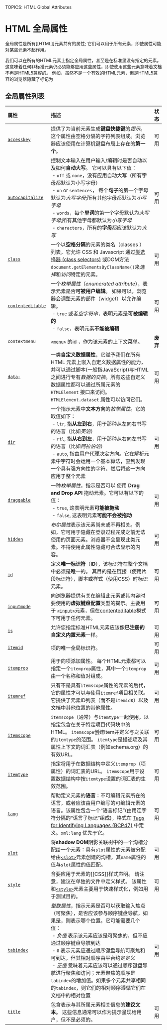 TOPICS: HTML Global Attributes

# HTML 全局属性

全局属性是所有[[HTML]]元素共有的属性; 它们可以用于所有元素，即使属性可能对某些元素不起作用。

我们可以在所有的HTML元素上指定全局属性，甚至是在标准里没有指定的元素。这意味着任何非标准元素仍必须能够应用这些属性，即使使用这些元素意味着文档不再是HTML5兼容的。
例如，虽然<foo>不是一个有效的HTML元素，但是HTML5兼容的浏览器隐藏了标记为<foo hidden>...<foo>的内容。

## 全局属性列表

| 属性 | 描述 | 状态 |
| :--- | :--- | :--- |
| [`accesskey`]((/zh-hans/webfrontend/accesskey_attribute)) | 提供了为当前元素生成**键盘快捷键**的*提示*。这个属性由空格分隔的字符列表组成。浏览器应该使用在计算机键盘布局上存在的**第一个**。 | 可用 |
| [`autocapitalize`](/zh-hans/webfrontend/autocapitalize_attribute) | 控制文本输入在用户输入/编辑时是否自动以及如何**自动大写**。 它可以具有以下值：<br> &nbsp;- `off` 或 `none`，没有应用自动大写（所有字母都默认为小写字母）<br> &nbsp;- `on` or `sentences`， 每个**句子**的第一个字母默认为*大写字母*;所有其他字母都默认为*小写字母* <br> &nbsp;- `words`，每个**单词**的第一个字母默认为*大写字母*;所有其他字母都默认为*小写字母* <br> &nbsp;- `characters`，所有的**字母**都应该默认为*大写* | 可用 |
| [`class`](/zh-hans/webfrontend/class_attribute) | 一个以**空格分隔**的元素的类名（classes ）列表，它允许 CSS 和 Javascript 通过[类选择器 (class selectors)](/zh-hans/webfrontend/CSS_Class_Selector) 或DOM方法`document.getElementsByClassName()`来*选择*和*访问*特定的元素。 | 可用 |
| [`contenteditable`](/zh-hans/webfrontend/contenteditable_attribute) | 一个*枚举属性*（*enumerated attribute*），表示元素是否**可被用户编辑**。 如果可以，浏览器会调整元素的部件（widget）以允许编辑。<br> &nbsp;- `true` 或者*空字符串*，表明元素是**可被编辑的** <br> &nbsp;- `false`，表明元素**不能被编辑** | 可用 |
| `contextmenu` | [`<menu>`](/zh-hans/webfrontend/<menu>) 的id ，作为该元素的上下文菜单。 | **废弃** |
| [`data-`](/zh-hans/webfrontend/data-_attribute) | 一类**自定义数据属性**，它赋予我们在所有 HTML 元素上嵌入自定义数据属性的能力，并可以通过脚本(一般指JavaScript)与HTML之间进行专有*数据的交换*。所有这些自定义数据属性都可以通过所属元素的 `HTMLElement` 接口来访问。 `HTMLElement.dataset` 属性可以访问它们。 | 可用 |
| [`dir`](/zh-hans/webfrontend/dir_attribute) | 一个指示元素中**文本方向**的*枚举属性*。它的取值如下：<br> &nbsp;- `ltr`, 指**从左到右**，用于那种从左向右书写的语言（比如*英语*） <br> &nbsp;- `rtl`, 指**从右到左**，用于那种从右向左书写的语言（比如*阿拉伯语*） <br> &nbsp;- `auto`, 指由[用户代理](/zh-hans/glossary/User_Agent)决定方向。它在解析元素中字符时会运用一个基本算法，直到发现一个具有强方向性的字符，然后将这一方向应用于整个元素 | 可用 |
| [`draggable`](/zh-hans/webfrontend/draggable_attribute) | 一种*枚举属性*，指示是否可以 使用 **Drag and Drop API** 拖动元素。它可以有以下的值：<br> &nbsp;- `true`, 这表明元素**可能被拖动** <br> &nbsp;- `false`, 这表明元素**可能不会被拖动** | 可用 |
| [`hidden`](/zh-hans/webfrontend/hidden_attribute) | *布尔属性*表示该元素尚未或不再相关。例如，它可用于隐藏在登录过程完成之前无法使用的页面元素。浏览器不会呈现此类元素。不得使用此属性隐藏可合法显示的内容。 | 可用 |
| [`id`](/zh-hans/webfrontend/id_attribute) | 定义**唯一标识符**（**ID**），该标识符在整个文档中必须是**唯一**的。 其目的是在链接（使用片段标识符），脚本或样式（使用CSS）时标识元素。 | 可用 |
| [`inputmode`](/zh-hans/webfrontend/inputmode_attribute) | 向浏览器提供有关在编辑此元素或其内容时要使用的**虚拟键盘配置**类型的提示。主要用于 [`<input>`](/zh-hans/webfrontend/<input>)元素，但在[contenteditable](/zh-hans/webfrontend/contenteditable_attribute)模式下可用于任何元素。 | 可用 |
| [`is`](/zh-hans/webfrontend/is_attribute) | 允许您指定标准HTML元素应该像**已注册的自定义内置元素**一样。 | 可用 |
| [`itemid`](/zh-hans/webfrontend/itemid_attribute) | 项的唯一全局标识符。 | 可用 |
| [`itemprop`](/zh-hans/webfrontend/itemprop_attribute) | 用于向项添加属性。 每个HTML元素都可以指定一个`itemprop`属性，其中一个`itemprop`由一个名称和值对组成。 | 可用 |
| [`itemref`](/zh-hans/webfrontend/itemref_attribute) | 只有不是具有`itemscope`属性的元素的后代，它的属性才可以与使用`itemref`项目相关联。它提供了元素ID列表（而不是`itemid`s）以及文档中其他位置的其他属性。 | 可用 |
| [`itemscope`](/zh-hans/webfrontend/itemscope_attribute) | `itemscope`（通常）与`itemtype`一起使用，以指定包含在关于特定项目代码块中的HTML。 `itemscope`创建Item并定义与之关联的`itemtype`的范围。 `itemtype`是描述项及其属性上下文的词汇表（例如schema.org）的有效URL。 | 可用 |
| [`itemtype`](/zh-hans/webfrontend/itemtype_attribute) | 指定将用于在数据结构中定义`itemprop`（项属性）的词汇表的URL。 `itemscope`用于设置数据结构中按`itemtype`设置的词汇表的生效范围。 | 可用 |
| [`lang`](/zh-hans/webfrontend/lang_attribute) | 帮助定义元素的**语言**：不可编辑元素所在的语言，或者应该由用户编写的可编辑元素的语言。该属性包含一个“语言标记”(由用连字符分隔的“语言子标记”组成)，格式在 [Tags for Identifying Languages (BCP47)](https://www.ietf.org/rfc/bcp/bcp47.txt) 中定义。`xml:lang` 优先于它。 | 可用 |
| [`slot`](/zh-hans/webfrontend/slot_attribute) | 将**shadow DOM**阴影关联树中的一个沟槽分配给一个元素：具有`slot`属性的元素被分配给由[`<slot>`](/zh-hans/webfrontend/<slot>)元素创建的沟槽，其`name`属性的值与`slot`属性的值匹配。 | 可用 |
| [`style`](/zh-hans/webfrontend/style_attribute) | 含要应用于元素的[[CSS]]样式声明。 请注意，建议在单独的文件中定义样式。 该属性和[`<style>`](/zh-hans/webfrontend/<style>)元素主要用于快速样式化，例如用于测试目的。 | 可用 |
| [`tabindex`](/zh-hans/webfrontend/tabindex_attribute) | *整数属性*，指示元素是否可以获取输入焦点（可聚焦），是否应该参与顺序键盘导航，如果是，则表示哪个位置。它可能需要几个值： <br> &nbsp;- *负值* 表示该元素应该是可聚焦的，但不应通过顺序键盘导航到达 <br> &nbsp;- `0` 表示元素应通过顺序键盘导航可聚焦和可到达，但其相对顺序由平台约定定义 <br> &nbsp;- *正值* 意味着元素应该可以通过顺序键盘导航进行聚焦和访问；元素聚焦的顺序是`tabindex`的增加值。如果多个元素共享相同的`tabindex`，则它们的相对顺序遵循它们在文档中的相对位置 | 可用 |
| [`title`](/zh-hans/webfrontend/title_attribute) | 包含表示与其所属元素相关信息的**建议文本**。 这些信息通常可以作为提示呈现给用户，但不是必须的。 | 可用 |
